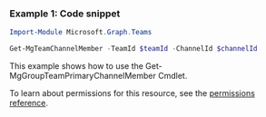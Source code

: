 ### Example 1: Code snippet

```powershellImport-Module Microsoft.Graph.Teams

Get-MgTeamChannelMember -TeamId $teamId -ChannelId $channelId
```
This example shows how to use the Get-MgGroupTeamPrimaryChannelMember Cmdlet.
To learn about permissions for this resource, see the [permissions reference](/graph/permissions-reference).

